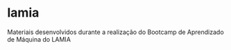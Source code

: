 # lamia

Materiais desenvolvidos durante a realização do Bootcamp de Aprendizado de Máquina do LAMIA
